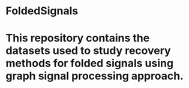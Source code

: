 # FoldedSignals
# This repository contains the datasets used to study recovery methods for folded signals using graph signal processing approach.
